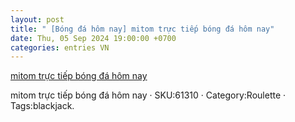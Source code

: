 ```yaml
---
layout: post
title: " [Bóng đá hôm nay] mitom trực tiếp bóng đá hôm nay"
date: Thu, 05 Sep 2024 19:00:00 +0700
categories: entries VN
---
```

[mitom trực tiếp bóng đá hôm nay](https://www.ntu.edu.vn/szmet/yqrigfv.shtml?p168.shtm)

mitom trực tiếp bóng đá hôm nay · SKU:61310 · Category:Roulette · Tags:blackjack.

